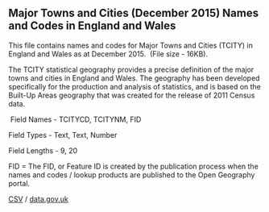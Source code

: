 ## Major Towns and Cities (December 2015) Names and Codes in England and Wales

This file contains names and codes for Major Towns and Cities (TCITY) in
England and Wales as at December 2015.  (File size - 16KB).  

The TCITY statistical geography provides a precise
definition of the major towns and cities in England and Wales. The geography
has been developed specifically for the production and analysis of statistics,
and is based on the Built-Up Areas geography that was created for the release
of 2011 Census data.

 Field Names - TCITYCD, TCITYNM, FID

Field Types - Text, Text, Number

Field Lengths - 9, 20

FID = The FID, or Feature ID is created by the
publication process when the names and codes / lookup products are published to
the Open Geography portal. 

[CSV](../csv/281.csv) / [data.gov.uk](https://data.gov.uk/dataset/206f0373-d775-4270-a318-234670cb165b/major-towns-and-cities-december-2015-names-and-codes-in-england-and-wales)


